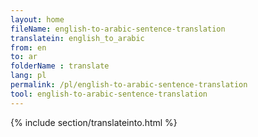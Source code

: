 ```yaml
---
layout: home
fileName: english-to-arabic-sentence-translation
translatein: english_to_arabic
from: en
to: ar
folderName : translate
lang: pl
permalink: /pl/english-to-arabic-sentence-translation
tool: english-to-arabic-sentence-translation
---
```

{% include section/translateinto.html %}